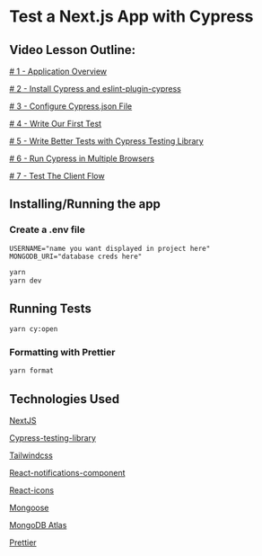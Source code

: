 # Test a Next.js App with Cypress

## Video Lesson Outline:

[# 1 - Application Overview](https://youtu.be/xIl-0ZTtOHY)

[# 2 - Install Cypress and eslint-plugin-cypress](https://youtu.be/dkekN7rKF1Y)

[# 3 - Configure Cypress.json File](https://youtu.be/smd5UQUq5Uc)

[# 4 - Write Our First Test](https://youtu.be/TLjFmOpGjUU)

[# 5 - Write Better Tests with Cypress Testing Library](https://youtu.be/a1SvfURYxTQ)

[# 6 - Run Cypress in Multiple Browsers](https://youtu.be/z7s-acDceCs)

[# 7 - Test The Client Flow ](https://youtu.be/RupBr0w-bAk)

## Installing/Running the app

### Create a .env file

```
USERNAME="name you want displayed in project here"
MONGODB_URI="database creds here"
```

```bash
yarn
yarn dev
```

## Running Tests

```bash
yarn cy:open
```

### Formatting with Prettier

```bash
yarn format
```

## Technologies Used

[NextJS](https://nextjs.org/)

[Cypress-testing-library](https://testing-library.com/docs/cypress-testing-library/intro)

[Tailwindcss](https://tailwindcss.com/)

[React-notifications-component](https://teodosii.github.io/react-notifications-component/)

[React-icons](https://github.com/react-icons/react-icons#readme)

[Mongoose](https://mongoosejs.com/)

[MongoDB Atlas](https://www.mongodb.com/cloud/atlas/)

[Prettier](https://prettier.io/docs/en/install.html)
